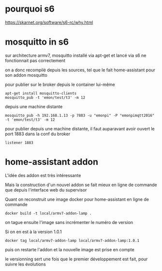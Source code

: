 # pourquoi s6

https://skarnet.org/software/s6-rc/why.html

# mosquitto in s6

sur architecture armv7, mosquitto installé via apt-get et lancé via s6 ne fonctionnait pas correctement

on a donc recompilé depuis les sources, tel que le fait home-assistant pour son addon mosquitto

pour publier sur le broker depuis le container lui-même
```
apt-get install mosquitto-clients
mosquitto_pub -t 'emon/test/t3' -m 12
```

depuis une machine distante
```
mosquitto_pub -h 192.168.1.13 -p 7883 -u "emonpi" -P "emonpimqtt2016" -t 'emon/test/t3' -m 12
```

pour publier depuis une machine distante, il faut auparavant avoir ouvert le port 1883 dans la conf du broker
```
listener 1883
```

# home-assistant addon

L'idée des addon est très intéressante 

Mais la construction d'un nouvel addon se fait mieux en ligne de commande que depuis l'interface web du supervisor

Quant on reconstruit une image docker pour home-assistant en ligne de commande

```
docker build -t local/armv7-addon-lamp .
```

on tague ensuite l'image sans incrémenter le numéro de version

Si on en est à la version 1.0.1
```
docker tag local/armv7-addon-lamp local/armv7-addon-lamp:1.0.1
```
puis on restarte l'addon et la nouvelle image est prise en compte

le versionning sert une fois que le premier développement est fait, pour suivre les évolutions


